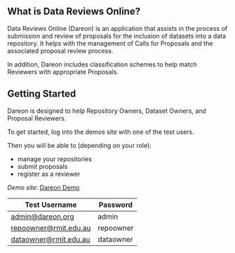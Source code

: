 ## What is Data Reviews Online?

Data Reviews Online (Dareon) is an application that assists in the 
process of submission and review of proposals for the inclusion of 
datasets into a data repository. It helps with the management of 
Calls for Proposals and the associated proposal review process. 

In addition, Dareon includes classification schemes to help match 
Reviewers with appropriate Proposals.

## Getting Started

Dareon is designed to help Repository Owners, Dataset Owners, and 
Proposal Reviewers.

To get started, log into the demos site with one of the test users.

Then you will be able to (depending on your role): 
- manage your repositories 
- submit proposals 
- register as a reviewer

*Demo site*: [Dareon Demo](http://demo.dareon.org)

Test Username | Password 
--- | --- 
admin@dareon.org | admin 
repoowner@rmit.edu.au | repoowner 
dataowner@rmit.edu.au | dataowner 